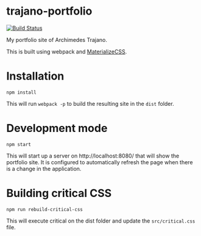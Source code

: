 # trajano-portfolio

[![Build Status](https://travis-ci.org/trajano/trajano-portfolio.svg?branch=master)](https://travis-ci.org/trajano/trajano-portfolio)

My portfolio site of Archimedes Trajano.

This is built using webpack and [MaterializeCSS](http://materializecss.com/).

# Installation

`npm install`

This will run `webpack -p` to build the resulting site in the `dist` folder.

# Development mode

`npm start`

This will start up a server on http://localhost:8080/ that will show the portfolio site.  It is configured to automatically refresh the page when there is a change in the application.

# Building critical CSS

`npm run rebuild-critical-css`

This will execute critical on the dist folder and update the `src/critical.css` file.